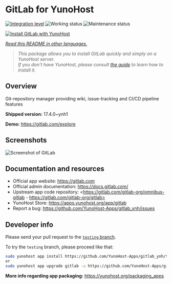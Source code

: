 <!--
N.B.: This README was automatically generated by <https://github.com/YunoHost/apps/tree/master/tools/readme_generator>
It shall NOT be edited by hand.
-->

# GitLab for YunoHost

[![Integration level](https://dash.yunohost.org/integration/gitlab.svg)](https://ci-apps.yunohost.org/ci/apps/gitlab/) ![Working status](https://ci-apps.yunohost.org/ci/badges/gitlab.status.svg) ![Maintenance status](https://ci-apps.yunohost.org/ci/badges/gitlab.maintain.svg)

[![Install GitLab with YunoHost](https://install-app.yunohost.org/install-with-yunohost.svg)](https://install-app.yunohost.org/?app=gitlab)

*[Read this README in other languages.](./ALL_README.md)*

> *This package allows you to install GitLab quickly and simply on a YunoHost server.*  
> *If you don't have YunoHost, please consult [the guide](https://yunohost.org/install) to learn how to install it.*

## Overview

Git-repository manager providing wiki, issue-tracking and CI/CD pipeline features

**Shipped version:** 17.4.0~ynh1

**Demo:** <https://gitlab.com/explore>

## Screenshots

![Screenshot of GitLab](./doc/screenshots/GitLab_running_11.0_(2018-07).png)

## Documentation and resources

- Official app website: <https://gitlab.com>
- Official admin documentation: <https://docs.gitlab.com/>
- Upstream app code repository: <https://gitlab.com/gitlab-org/omnibus-gitlab - https://gitlab.com/gitlab-org/gitlab>
- YunoHost Store: <https://apps.yunohost.org/app/gitlab>
- Report a bug: <https://github.com/YunoHost-Apps/gitlab_ynh/issues>

## Developer info

Please send your pull request to the [`testing` branch](https://github.com/YunoHost-Apps/gitlab_ynh/tree/testing).

To try the `testing` branch, please proceed like that:

```bash
sudo yunohost app install https://github.com/YunoHost-Apps/gitlab_ynh/tree/testing --debug
or
sudo yunohost app upgrade gitlab -u https://github.com/YunoHost-Apps/gitlab_ynh/tree/testing --debug
```

**More info regarding app packaging:** <https://yunohost.org/packaging_apps>
